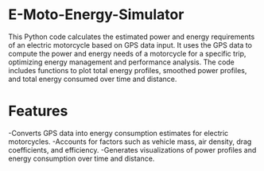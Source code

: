 # E-Moto-Energy-Simulator
This Python code calculates the estimated power and energy requirements of an electric motorcycle based on GPS data input. It uses the GPS data to compute the power and energy needs of a motorcycle for a specific trip, optimizing energy management and performance analysis. The code includes functions to plot total energy profiles, smoothed power profiles, and total energy consumed over time and distance.

# Features

-Converts GPS data into energy consumption estimates for electric motorcycles.
-Accounts for factors such as vehicle mass, air density, drag coefficients, and efficiency.
-Generates visualizations of power profiles and energy consumption over time and distance.
